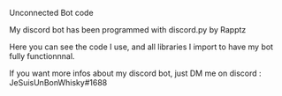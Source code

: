 Unconnected Bot code

My discord bot has been programmed with discord.py by Rapptz

Here you can see the code I use, and all libraries I import to have my bot fully functionnnal.


If you want more infos about my discord bot, just DM me on discord : JeSuisUnBonWhisky#1688
